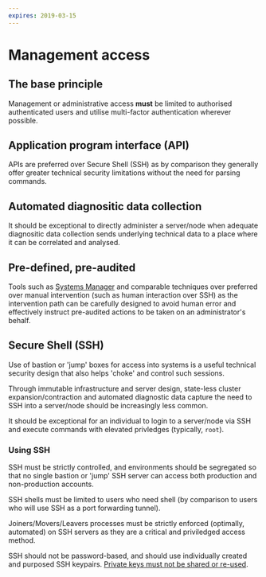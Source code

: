 ```yaml
---
expires: 2019-03-15
---
```

# Management access

## The base principle

Management or administrative access **must** be limited to authorised authenticated users and utilise multi-factor authentication wherever possible.

## Application program interface (**API**)

APIs are preferred over Secure Shell (SSH) as by comparison they generally offer greater technical security limitations without the need for parsing commands.

## Automated diagnositic data collection

It should be exceptional to directly administer a server/node when adequate diagnositic data collection sends underlying technical data to a place where it can be correlated and analysed.

## Pre-defined, pre-audited

Tools such as [Systems Manager](https://aws.amazon.com/systems-manager/) and comparable techniques over preferred over manual intervention (such as human interaction over SSH) as the intervention path can be carefully designed to avoid human error and effectively instruct pre-audited actions to be taken on an administrator's behalf.

## Secure Shell (SSH)

Use of bastion or 'jump' boxes for access into systems is a useful technical security design that also helps 'choke' and control such sessions.

Through immutable infrastructure and server design, state-less cluster expansion/contraction and automated diagnostic data capture the need to SSH into a server/node should be increasingly less common.

It should be exceptional for an individual to login to a server/node via SSH and execute commands with elevated privledges (typically, `root`).

### Using SSH

SSH must be strictly controlled, and environments should be segregated so that no single bastion or 'jump' SSH server can access both production and non-production accounts.

SSH shells must be limited to users who need shell (by comparison to users who will use SSH as a port forwarding tunnel).

Joiners/Movers/Leavers processes must be strictly enforced (optimally, automated) on SSH servers as they are a critical and priviledged access method.

SSH should not be password-based, and should use individually created and purposed SSH keypairs. <u>Private keys must not be shared or re-used</u>.

